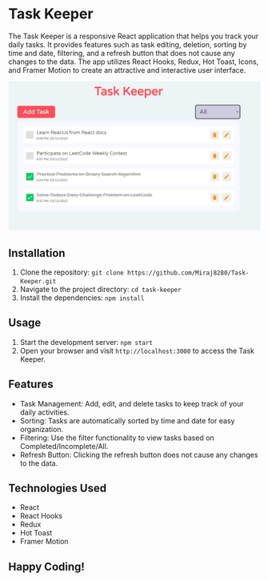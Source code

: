 # Task Keeper

The Task Keeper is a responsive React application that helps you track your daily tasks. It provides features such as task editing, deletion, sorting by time and date, filtering, and a refresh button that does not cause any changes to the data. The app utilizes React Hooks, Redux, Hot Toast, Icons, and Framer Motion to create an attractive and interactive user interface.

![Task Keeper](banner.jpg)

## Installation

1. Clone the repository: `git clone https://github.com/Miraj8280/Task-Keeper.git`
2. Navigate to the project directory: `cd task-keeper`
3. Install the dependencies: `npm install`

## Usage

1. Start the development server: `npm start`
2. Open your browser and visit `http://localhost:3000` to access the Task Keeper.

## Features

- Task Management: Add, edit, and delete tasks to keep track of your daily activities.
- Sorting: Tasks are automatically sorted by time and date for easy organization.
- Filtering: Use the filter functionality to view tasks based on Completed/Incomplete/All.
- Refresh Button: Clicking the refresh button does not cause any changes to the data.

## Technologies Used

- React
- React Hooks
- Redux
- Hot Toast
- Framer Motion

## Happy Coding!

